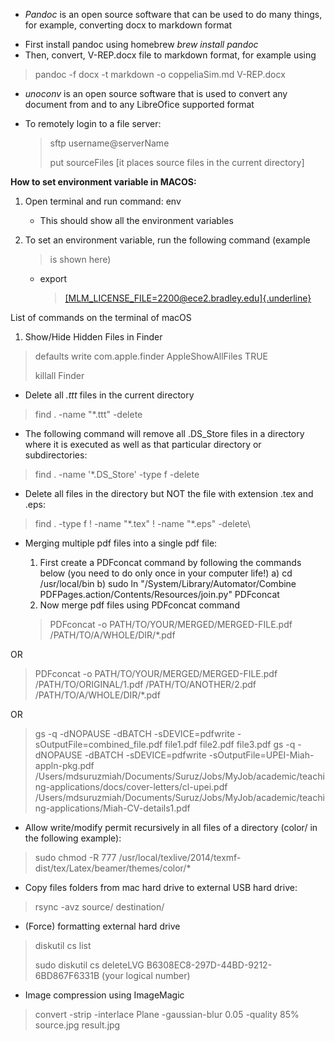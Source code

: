 
*  *Pandoc* is an open source software that can be used to do many things, for example, converting docx to markdown format

- First install pandoc using homebrew *brew install  pandoc*
- Then, convert, V-REP.docx file to markdown format, for example using
>
>pandoc -f docx -t markdown -o coppeliaSim.md V-REP.docx
>

* *unoconv* is an open source software that is used to convert any document from and to any LibreOfice supported format  

*  To remotely login to a file server:
    >sftp username@serverName
    >
    >put sourceFiles       [it places source files in the current directory]



**How to set environment variable in MACOS:**

1.  Open terminal and run command: env

    -   This should show all the environment variables

2.  To set an environment variable, run the following command (example
    > is shown here)

    -   export
        > [[MLM\_LICENSE\_FILE=2200\@ece2.bradley.edu]{.underline}](mailto:MLM_LICENSE_FILE=2200@ece2.bradley.edu)

List of commands on the terminal of macOS

1. Show/Hide Hidden Files in Finder

>defaults write com.apple.finder AppleShowAllFiles TRUE
>
>killall Finder

* Delete all *.ttt* files in the current directory
>
>find . -name "*.ttt" -delete
>
* The following command will remove all .DS\_Store files in a directory
where it is executed as well as that particular directory or
subdirectories:
>
>find . -name \'\*.DS\_Store\' -type f -delete
>
* Delete all files in the directory but NOT the file with extension
.tex and .eps:
>
>find . -type f ! -name \"\*.tex\" ! -name \"\*.eps\" -delete\
>
* Merging multiple pdf files into a single pdf file:
  
  1. First create a PDFconcat command by following the commands below (you need to do only once in your computer life!)
	 a) cd /usr/local/bin
	 b) sudo ln \"/System/Library/Automator/Combine PDFPages.action/Contents/Resources/join.py\" PDFconcat
  1. Now merge pdf files using PDFconcat command
  >
  >PDFconcat -o PATH/TO/YOUR/MERGED/MERGED-FILE.pdf /PATH/TO/A/WHOLE/DIR/\*.pdf
  >
OR

>PDFconcat -o PATH/TO/YOUR/MERGED/MERGED-FILE.pdf /PATH/TO/ORIGINAL/1.pdf /PATH/TO/ANOTHER/2.pdf /PATH/TO/A/WHOLE/DIR/\*.pdf

OR

>gs -q -dNOPAUSE -dBATCH -sDEVICE=pdfwrite -sOutputFile=combined\_file.pdf file1.pdf file2.pdf file3.pdf
>gs -q -dNOPAUSE -dBATCH -sDEVICE=pdfwrite -sOutputFile=UPEI-Miah-appln-pkg.pdf /Users/mdsuruzmiah/Documents/Suruz/Jobs/MyJob/academic/teaching-applications/docs/cover-letters/cl-upei.pdf /Users/mdsuruzmiah/Documents/Suruz/Jobs/MyJob/academic/teaching-applications/Miah-CV-details1.pdf
>

* Allow write/modify permit recursively in all files of a directory (color/ in the following example):

>sudo chmod -R 777 /usr/local/texlive/2014/texmf-dist/tex/Latex/beamer/themes/color/\*


* Copy files folders from mac hard drive to external USB hard drive:
>
>rsync -avz source/ destination/
>


* (Force) formatting external hard drive

>diskutil cs list
>
>sudo diskutil cs deleteLVG B6308EC8-297D-44BD-9212-6BD867F6331B (your logical number)


* Image compression using ImageMagic

>convert -strip -interlace Plane -gaussian-blur 0.05 -quality 85% source.jpg result.jpg
